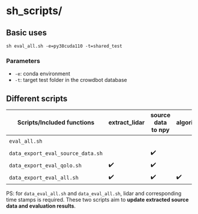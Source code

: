 # sh_scripts/

## Basic uses

```shell
sh eval_all.sh -e=py38cuda110 -t=shared_test
```

### Parameters

- `-e`: conda environment
- `-t`: target test folder in the crowdbot database

## Different scripts

| Scripts/Included functions        | extract_lidar | source data to npy | algorithm | eval_qolo | eval_crowd |
| --------------------------------- | ------------- | ------------------ | --------- | --------- | ---------- |
| `eval_all.sh`                     |               |                    |           | ✔️         | ✔️          |
| `data_export_eval_source_data.sh` |               | ✔️                  |           | ✔️         | ✔️          |
| `data_export_eval_qolo.sh`        | ✔️             | ✔️                  |           | ✔️         |            |
| `data_export_eval_all.sh`         | ✔️             | ✔️                  | ✔️         | ✔️         | ✔️          |

PS: for `data_eval_all.sh` and `data_eval_all.sh`, lidar and corresponding time stamps is required. These two scripts aim to **update extracted source data and evaluation results**.
